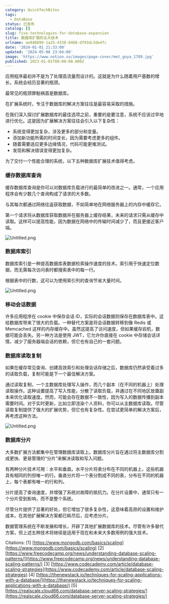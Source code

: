 ```yaml
---
category: QuickTechBites
tags:
  - DataBase
status: 已发布
catalog: []
slug: five-technologies-for-database-expansion
title: 数据库扩展的五大技术
urlname: ae048899-1a25-4338-8408-df93dc3de4fc
date: '2024-01-01 21:33:00'
updated: '2024-05-08 23:04:00'
image: 'https://www.notion.so/images/page-cover/met_goya_1789.jpg'
published: 2023-01-01T08:00:00.000Z
---
```


应用程序最初并不是为了处理高流量而设计的。这就是为什么随着用户基数的增长，系统会经历显著的瓶颈。


最常见的瓶颈罪魁祸首是数据库。


在扩展系统时，专注于数据库的解决方案往往是最容易采取的措施。


在我们深入探讨扩展数据库的最佳选项之前，重要的是要注意，系统不应该过早地进行优化。这是因为扩展解决方案往往会引入以下复杂性：

- 系统变得更加复杂，涉及更多的部分和变量。
- 添加新功能所需的时间变长，因为需要考虑更多的组件。
- 随着需要适应更多边缘情况，代码可能更难测试。
- 发现和解决错误变得更加复杂。

为了交付一个性能合理的系统，以下五种数据库扩展技术值得考虑。


### **缓存数据库查询**


缓存数据库查询是你可以对数据库负载进行的最简单的改进之一。通常，一个应用程序会有少数几个查询构成了请求的大多数。


与其每次都通过网络往返获取数据，不如简单地在网络服务器上的内存中缓存它。


第一个请求将从数据库获取数据并在服务器上缓存结果，未来的请求只需从缓存中读取。这样可以提高性能，因为数据在网络中的传输时间减少了，而且更接近客户端。


![Untitled.png](https://prod-files-secure.s3.us-west-2.amazonaws.com/5d24fe63-e567-4804-86f9-9fdc62e13082/90ccd300-8cb4-4392-a93f-76f7d0b7f352/Untitled.png?X-Amz-Algorithm=AWS4-HMAC-SHA256&X-Amz-Content-Sha256=UNSIGNED-PAYLOAD&X-Amz-Credential=ASIAZI2LB466ZP4Y3XFP%2F20250131%2Fus-west-2%2Fs3%2Faws4_request&X-Amz-Date=20250131T053625Z&X-Amz-Expires=3600&X-Amz-Security-Token=IQoJb3JpZ2luX2VjEKr%2F%2F%2F%2F%2F%2F%2F%2F%2F%2FwEaCXVzLXdlc3QtMiJIMEYCIQCC3HzS0z8ctX%2Fh%2FIQ4tCKpJalgrcta89MHiy2LY0eqJgIhAPX3PcpqXSaKLp1Y8hJApqQbJh5PQGttAn5SoBFxEotBKogECLP%2F%2F%2F%2F%2F%2F%2F%2F%2F%2FwEQABoMNjM3NDIzMTgzODA1IgwuuxU3PmAZJ0g4tuwq3APPq0tvIcgtrhAWuHSIMb5EkvifhyjbFyDyh%2BugU96C3cStU8MExSIrl0PTDr4lRLl7S0wMD%2FAwTj2w2IqHVK6TnBUqZHxHygS9uZ5idvylqgKg3ygldVgEECJYTcLw8YNUOr17XHn4Pw1XX%2FCKF%2FxwUgsx1eKwGKVrc9xJ%2BoM%2FL0iz2jyqaxL3%2F7tlyJcaf%2BIg7l6VgFstwlJI8h6x4uhHzqW77xLKd%2FwL60Honys68fHwt7MeWFFJ8UL%2B%2FDP7%2B6zelPY4bvgM3lt0yzITziqp8n1sqllv%2BmuA0yxU73d7CyRxwmdLYuYFSPqemsxG1GS2mI78DLoSz0vBtXAQYnLnQodhWVKYb7xBzK07yXEB5ZE8hx7KqPNRbQ9qnui%2BQPvikLio82k1xUdiBET0kz6%2FrWXsPx7aeK%2BzBB2vo4ME3hh4fkMLXuFauqSgBGGHWHN%2B0btke656jGK0aFCD3GQKHEwPVSGkt01kGq7e6D0pTwSGoLFeS9ZAJvSqhlIgtj%2BBW0lWQvRhozlas31x8baPkxnRQOziAZYjQ65I2RFanurfeks7AXtBTJB75ddpG7VWE%2B8aKm1%2FJshj5SB9Mwo3rOWg%2FcBN5Abpx%2Fmrn9GTj3RFbvQ59NFpfIxmYTCu0PC8BjqkAYu1aYRddGFBFvKIl%2Fid80VFcPvWFibCDTNzp%2BsDy5Ox53mcGBzazkbfMv4gg%2B1KRUtMrdSAjqfeTh5ljCYuTL7hc4Xmp%2BgSpcayylvz3LUMzi4q3IqGgDjnlvma1X17WnKGvtAiDQ0c1atzy%2Fq6EFWROodE03Qx9MoMhe487xK%2BEHzC%2FT2hDY9D3IOX6EXrhoJ7es1MNUwRpJQgfM7HJuLHxDJP&X-Amz-Signature=e37f3aabcdcf6db4056c024f6b38f3d68c4a5a35249a5e28f3be349a21591cce&X-Amz-SignedHeaders=host&x-id=GetObject)


### **数据库索引**


数据库索引是一种提高数据库表数据检索操作速度的技术。索引用于快速定位数据，而无需每次访问表时都搜索表中的每一行。


根据表中的行数，这可以为使用索引列的查询节省大量时间。


![Untitled.png](https://prod-files-secure.s3.us-west-2.amazonaws.com/5d24fe63-e567-4804-86f9-9fdc62e13082/d4109739-24f9-4adf-abd6-8eec0d12f3c8/Untitled.png?X-Amz-Algorithm=AWS4-HMAC-SHA256&X-Amz-Content-Sha256=UNSIGNED-PAYLOAD&X-Amz-Credential=ASIAZI2LB466ZP4Y3XFP%2F20250131%2Fus-west-2%2Fs3%2Faws4_request&X-Amz-Date=20250131T053625Z&X-Amz-Expires=3600&X-Amz-Security-Token=IQoJb3JpZ2luX2VjEKr%2F%2F%2F%2F%2F%2F%2F%2F%2F%2FwEaCXVzLXdlc3QtMiJIMEYCIQCC3HzS0z8ctX%2Fh%2FIQ4tCKpJalgrcta89MHiy2LY0eqJgIhAPX3PcpqXSaKLp1Y8hJApqQbJh5PQGttAn5SoBFxEotBKogECLP%2F%2F%2F%2F%2F%2F%2F%2F%2F%2FwEQABoMNjM3NDIzMTgzODA1IgwuuxU3PmAZJ0g4tuwq3APPq0tvIcgtrhAWuHSIMb5EkvifhyjbFyDyh%2BugU96C3cStU8MExSIrl0PTDr4lRLl7S0wMD%2FAwTj2w2IqHVK6TnBUqZHxHygS9uZ5idvylqgKg3ygldVgEECJYTcLw8YNUOr17XHn4Pw1XX%2FCKF%2FxwUgsx1eKwGKVrc9xJ%2BoM%2FL0iz2jyqaxL3%2F7tlyJcaf%2BIg7l6VgFstwlJI8h6x4uhHzqW77xLKd%2FwL60Honys68fHwt7MeWFFJ8UL%2B%2FDP7%2B6zelPY4bvgM3lt0yzITziqp8n1sqllv%2BmuA0yxU73d7CyRxwmdLYuYFSPqemsxG1GS2mI78DLoSz0vBtXAQYnLnQodhWVKYb7xBzK07yXEB5ZE8hx7KqPNRbQ9qnui%2BQPvikLio82k1xUdiBET0kz6%2FrWXsPx7aeK%2BzBB2vo4ME3hh4fkMLXuFauqSgBGGHWHN%2B0btke656jGK0aFCD3GQKHEwPVSGkt01kGq7e6D0pTwSGoLFeS9ZAJvSqhlIgtj%2BBW0lWQvRhozlas31x8baPkxnRQOziAZYjQ65I2RFanurfeks7AXtBTJB75ddpG7VWE%2B8aKm1%2FJshj5SB9Mwo3rOWg%2FcBN5Abpx%2Fmrn9GTj3RFbvQ59NFpfIxmYTCu0PC8BjqkAYu1aYRddGFBFvKIl%2Fid80VFcPvWFibCDTNzp%2BsDy5Ox53mcGBzazkbfMv4gg%2B1KRUtMrdSAjqfeTh5ljCYuTL7hc4Xmp%2BgSpcayylvz3LUMzi4q3IqGgDjnlvma1X17WnKGvtAiDQ0c1atzy%2Fq6EFWROodE03Qx9MoMhe487xK%2BEHzC%2FT2hDY9D3IOX6EXrhoJ7es1MNUwRpJQgfM7HJuLHxDJP&X-Amz-Signature=146fd00711446eef5661352878bfced4ea79327083cfde3d77a4d9d90dc1cda0&X-Amz-SignedHeaders=host&x-id=GetObject)


### **移动会话数据**


许多应用程序在 cookie 中保存会话 ID，实际的会话数据则保存在数据库表中。这给数据库带来了很大的负载。一种替代方案是将会话数据转移到像 Redis 或 Memcached 这样的内存缓存中。虽然这提高了访问速度，但如果缓存宕机，数据可能会丢失。另一种方法是使用 JWT，它允许你直接在 cookie 中存储会话详情，减少了服务器端会话的依赖，但它也有自己的一套问题。


### **数据库读取复制**


如果在缓存常见查询、创建高效索引和处理会话存储之后，数据库仍然承受着过多的读取负载，复制可能是下一个最佳解决方案。


通过读取复制，一个主数据库处理写入操作，而几个副本（在不同的机器上）处理读取操作。这种设置提高了写入性能，分散了读取负载，并通过在不同地区放置副本来优化读取速度。然而，可能会存在数据不一致性，因为写入的数据传播到副本需要时间。对于实时更新，比如立即渲染个人资料，你可以从主数据库读取。尽管读取复制提供了强大的扩展优势，但它也有复杂性。在尝试更简单的解决方案后，再考虑这种方法。


![Untitled.png](https://prod-files-secure.s3.us-west-2.amazonaws.com/5d24fe63-e567-4804-86f9-9fdc62e13082/24928cbe-8502-42c3-8c51-57b72171cc67/Untitled.png?X-Amz-Algorithm=AWS4-HMAC-SHA256&X-Amz-Content-Sha256=UNSIGNED-PAYLOAD&X-Amz-Credential=ASIAZI2LB466ZP4Y3XFP%2F20250131%2Fus-west-2%2Fs3%2Faws4_request&X-Amz-Date=20250131T053625Z&X-Amz-Expires=3600&X-Amz-Security-Token=IQoJb3JpZ2luX2VjEKr%2F%2F%2F%2F%2F%2F%2F%2F%2F%2FwEaCXVzLXdlc3QtMiJIMEYCIQCC3HzS0z8ctX%2Fh%2FIQ4tCKpJalgrcta89MHiy2LY0eqJgIhAPX3PcpqXSaKLp1Y8hJApqQbJh5PQGttAn5SoBFxEotBKogECLP%2F%2F%2F%2F%2F%2F%2F%2F%2F%2FwEQABoMNjM3NDIzMTgzODA1IgwuuxU3PmAZJ0g4tuwq3APPq0tvIcgtrhAWuHSIMb5EkvifhyjbFyDyh%2BugU96C3cStU8MExSIrl0PTDr4lRLl7S0wMD%2FAwTj2w2IqHVK6TnBUqZHxHygS9uZ5idvylqgKg3ygldVgEECJYTcLw8YNUOr17XHn4Pw1XX%2FCKF%2FxwUgsx1eKwGKVrc9xJ%2BoM%2FL0iz2jyqaxL3%2F7tlyJcaf%2BIg7l6VgFstwlJI8h6x4uhHzqW77xLKd%2FwL60Honys68fHwt7MeWFFJ8UL%2B%2FDP7%2B6zelPY4bvgM3lt0yzITziqp8n1sqllv%2BmuA0yxU73d7CyRxwmdLYuYFSPqemsxG1GS2mI78DLoSz0vBtXAQYnLnQodhWVKYb7xBzK07yXEB5ZE8hx7KqPNRbQ9qnui%2BQPvikLio82k1xUdiBET0kz6%2FrWXsPx7aeK%2BzBB2vo4ME3hh4fkMLXuFauqSgBGGHWHN%2B0btke656jGK0aFCD3GQKHEwPVSGkt01kGq7e6D0pTwSGoLFeS9ZAJvSqhlIgtj%2BBW0lWQvRhozlas31x8baPkxnRQOziAZYjQ65I2RFanurfeks7AXtBTJB75ddpG7VWE%2B8aKm1%2FJshj5SB9Mwo3rOWg%2FcBN5Abpx%2Fmrn9GTj3RFbvQ59NFpfIxmYTCu0PC8BjqkAYu1aYRddGFBFvKIl%2Fid80VFcPvWFibCDTNzp%2BsDy5Ox53mcGBzazkbfMv4gg%2B1KRUtMrdSAjqfeTh5ljCYuTL7hc4Xmp%2BgSpcayylvz3LUMzi4q3IqGgDjnlvma1X17WnKGvtAiDQ0c1atzy%2Fq6EFWROodE03Qx9MoMhe487xK%2BEHzC%2FT2hDY9D3IOX6EXrhoJ7es1MNUwRpJQgfM7HJuLHxDJP&X-Amz-Signature=e694def68cc84a21ff055de1e9fb35e067186f9f34ad938675b3800f722e68f8&X-Amz-SignedHeaders=host&x-id=GetObject)


### **数据库分片**


大多数扩展方法都集中在管理数据库读取上。数据库分片旨在通过将主数据库分割成更快、更易管理的“分片”来解决读取和写入问题。


有两种分片技术可用：水平和垂直。水平分片将表分布在不同的机器上，这些机器具有相同的列但唯一的行。垂直分片将一个表分割成不同的表，分布在不同的机器上，每个表都有唯一的行和列。


分片提高了查询速度，并增强了系统对故障的抵抗力。在分片设置中，通常只有一个分片受到影响，而不是整个系统。


尽管分片提供了显著的好处，但它增加了很多复杂性，这意味着高昂的设置和维护成本。在其他扩展解决方案都已耗尽后，应考虑分片。


数据管理系统在不断发展和增长，开辟了其他扩展数据库的技术。尽管有许多替代方案，但上述五种技术将继续是适用于现在和未来大多数用例的强大技术。


Citations:
[1] [https://www.mongodb.com/basics/scaling](https://www.mongodb.com/basics/scaling)
[2] [https://www.freecodecamp.org/news/understanding-database-scaling-patterns/](https://www.freecodecamp.org/news/understanding-database-scaling-patterns/)
[3] [https://www.codecademy.com/article/database-scaling-strategies](https://www.codecademy.com/article/database-scaling-strategies)
[4] [https://thenewstack.io/techniques-for-scaling-applications-with-a-database/](https://thenewstack.io/techniques-for-scaling-applications-with-a-database/)
[5] [https://realscale.cloud66.com/database-server-scaling-strategies/](https://realscale.cloud66.com/database-server-scaling-strategies/)


